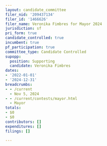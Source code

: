 ```yaml
---
layout: candidate_committee
filer_nid: '209437134'
filer_id: '1466626'
filer_name: Veronika Fimbres for Mayor 2024
jurisdiction: sf
pri_form: true
candidate_controlled: true
incumbent: true
pf_participation: true
committee_type: Candidate Controlled
supopp:
  position: Supporting
  candidate: Veronika Fimbres
dates:
- '2022-01-01'
- '2024-12-31'
breadcrumbs:
- - /current
  - Nov 5, 2024
- - /current/contests/mayor.html
  - Mayor
totals:
- $0
- $0
contributors: []
expenditures: []
filings: []

---
```

